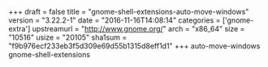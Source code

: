 +++
draft = false
title = "gnome-shell-extensions-auto-move-windows"
version = "3.22.2-1"
date = "2016-11-16T14:08:14"
categories = ['gnome-extra']
upstreamurl = "http://www.gnome.org/"
arch = "x86_64"
size = "10516"
usize = "20105"
sha1sum = "f9b976ecf233eb3f5d309e69d55b1315d8eff1d1"
+++
auto-move-windows gnome-shell-extensions
